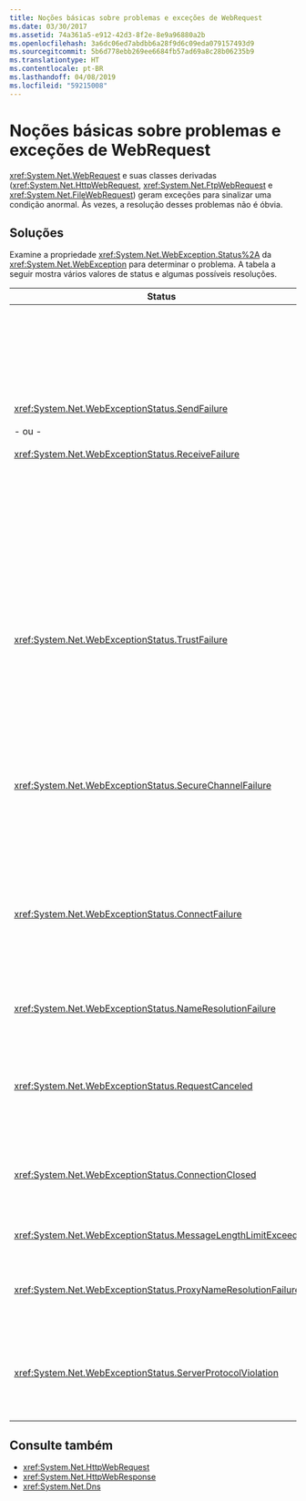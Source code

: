 ```yaml
---
title: Noções básicas sobre problemas e exceções de WebRequest
ms.date: 03/30/2017
ms.assetid: 74a361a5-e912-42d3-8f2e-8e9a96880a2b
ms.openlocfilehash: 3a6dc06ed7abdbb6a28f9d6c09eda079157493d9
ms.sourcegitcommit: 5b6d778ebb269ee6684fb57ad69a8c28b06235b9
ms.translationtype: HT
ms.contentlocale: pt-BR
ms.lasthandoff: 04/08/2019
ms.locfileid: "59215008"
---
```

# <a name="understanding-webrequest-problems-and-exceptions"></a>Noções básicas sobre problemas e exceções de WebRequest
<xref:System.Net.WebRequest> e suas classes derivadas (<xref:System.Net.HttpWebRequest>, <xref:System.Net.FtpWebRequest> e <xref:System.Net.FileWebRequest>) geram exceções para sinalizar uma condição anormal. Às vezes, a resolução desses problemas não é óbvia.  
  
## <a name="solutions"></a>Soluções  
 Examine a propriedade <xref:System.Net.WebException.Status%2A> da <xref:System.Net.WebException> para determinar o problema. A tabela a seguir mostra vários valores de status e algumas possíveis resoluções.  
  
|Status|Detalhes|Solução|  
|------------|-------------|--------------|  
|<xref:System.Net.WebExceptionStatus.SendFailure><br /><br /> - ou -<br /><br /> <xref:System.Net.WebExceptionStatus.ReceiveFailure>|Há um problema com o soquete subjacente. A conexão pode ter sido redefinida.|Reconecte e envie a solicitação novamente.<br /><br /> Verifique se o último service pack está instalado.<br /><br /> Aumente o valor da propriedade <xref:System.Net.ServicePointManager.MaxServicePointIdleTime%2A?displayProperty=nameWithType>.<br /><br /> Defina <xref:System.Net.HttpWebRequest.KeepAlive%2A?displayProperty=nameWithType> como `false`.<br /><br /> Aumente o número de conexões máximas com a propriedade <xref:System.Net.ServicePointManager.DefaultConnectionLimit%2A>.<br /><br /> Verifique a configuração de proxy.<br /><br /> Se estiver usando o SSL, verifique se o processo do servidor tem permissão para acessar o repositório de Certificados.<br /><br /> Se estiver enviando uma grande quantidade de dados, defina <xref:System.Net.HttpWebRequest.AllowWriteStreamBuffering%2A> como `false`.|  
|<xref:System.Net.WebExceptionStatus.TrustFailure>|Não foi possível validar o certificado do servidor.|Tente abrir o URI usando o Internet Explorer. Resolva os Alertas de Segurança exibidos pelo IE. Se você não conseguir resolver o alerta de segurança, crie uma classe de política de certificação que implementa <xref:System.Net.ICertificatePolicy>, que retorna `true` e passe-o para <xref:System.Net.ServicePointManager.CertificatePolicy%2A>.<br /><br /> Confira <https://support.microsoft.com/?id=823177>.<br /><br /> Verifique se o certificado da Autoridade de Certificação que assinou o certificado do servidor está adicionado à lista de Autoridades de Certificação Confiáveis no Internet Explorer.<br /><br /> Verifique se o nome do host na URL corresponde ao nome comum do certificado do servidor.|  
|<xref:System.Net.WebExceptionStatus.SecureChannelFailure>|Ocorreu um erro na transação SSL ou há um problema de certificado.|O .NET Framework versão 1.1 apenas dá suporte ao SSL versão 3.0. Se o servidor estiver usando apenas o TLS versão 1.0 ou o SSL versão 2.0, a exceção será gerada. Faça upgrade para o .NET Framework versão 2.0 e defina <xref:System.Net.ServicePointManager.SecurityProtocol%2A> para que ele corresponda ao servidor.<br /><br /> O certificado do cliente foi assinado por uma AC (Autoridade de Certificação) na qual o servidor não confia. Instale o certificado da AC no servidor. Consulte <https://support.microsoft.com/?id=332077>.<br /><br /> Verifique se você tem o último service pack instalado.|  
|<xref:System.Net.WebExceptionStatus.ConnectFailure>|Falha na conexão.|Um firewall ou um proxy está bloqueando a conexão. Modifique o firewall ou o proxy para permitir a conexão.<br /><br /> Designe um <xref:System.Net.WebProxy> explicitamente no aplicativo cliente chamando o construtor <xref:System.Net.WebProxy> (WebServiceProxyClass.Proxy = new WebProxy([http://server:80](http://server/), true)).<br /><br /> Execute o Filemon ou o Regmon para garantir que a identidade do processo de trabalho tenha as permissões necessárias para acessar WSPWSP.dll, HKLM\System\CurrentControlSet\Services\DnsCache ou HKLM\System\CurrentControlSet\Services\WinSock2.|  
|<xref:System.Net.WebExceptionStatus.NameResolutionFailure>|O Serviço de Nomes de Domínio não pôde resolver o nome do host.|Configure o proxy corretamente. Consulte <https://support.microsoft.com/?id=318140>.<br /><br /> Verifique se um software antivírus ou um firewall instalado não está bloqueando a conexão.|  
|<xref:System.Net.WebExceptionStatus.RequestCanceled>|<xref:System.Net.WebRequest.Abort%2A> foi chamado ou ocorreu um erro.|Esse problema pode ser causado por uma carga pesada no cliente ou no servidor. Reduza a carga.<br /><br /> Aumente a configuração do <xref:System.Net.ServicePointManager.DefaultConnectionLimit%2A>.<br /><br /> Confira <https://support.microsoft.com/?id=821268> para modificar as configurações de desempenho do serviço Web.|  
|<xref:System.Net.WebExceptionStatus.ConnectionClosed>|O aplicativo tentou gravar em um soquete que já foi fechado.|O cliente ou o servidor está sobrecarregado. Reduza a carga.<br /><br /> Aumente a configuração do <xref:System.Net.ServicePointManager.DefaultConnectionLimit%2A>.<br /><br /> Confira <https://support.microsoft.com/?id=821268> para modificar as configurações de desempenho do serviço Web.|  
|<xref:System.Net.WebExceptionStatus.MessageLengthLimitExceeded>|O limite definido (<xref:System.Net.HttpWebRequest.MaximumResponseHeadersLength%2A>) no tamanho da mensagem foi excedido.|Aumente o valor da propriedade <xref:System.Net.HttpWebRequest.MaximumResponseHeadersLength%2A>.|  
|<xref:System.Net.WebExceptionStatus.ProxyNameResolutionFailure>|O Serviço de Nomes de Domínio não pôde resolver o nome do host do proxy.|Configure o proxy corretamente. Consulte <https://support.microsoft.com/?id=318140>.<br /><br /> Force <xref:System.Net.HttpWebRequest> a não usar nenhum proxy definindo a propriedade <xref:System.Net.HttpWebRequest.Proxy%2A> como `null`.|  
|<xref:System.Net.WebExceptionStatus.ServerProtocolViolation>|A resposta do servidor não é uma resposta HTTP válida. Esse problema ocorre quando o .NET Framework detecta que a resposta do servidor não é compatível com o HTTP 1.1 RFC. Esse problema pode ocorrer quando a resposta contém cabeçalhos incorretos ou delimitadores de cabeçalho incorretos. O RFC 2616 define o HTTP 1.1 e o formato válido para a resposta do servidor. Para saber mais, confira [RFC 2616 - Hypertext Transfer Protocol – HTTP/1.1](https://go.microsoft.com/fwlink/?LinkID=147388) no site da [IETF (Internet Engineering Task Force)](https://www.ietf.org/).|Obtenha um rastreamento de rede da transação e examine os cabeçalhos na resposta.<br /><br /> Se o aplicativo exigir a resposta do servidor sem a análise (isso pode ser um problema de segurança), defina `useUnsafeHeaderParsing` como `true` no arquivo de configuração. Consulte Elemento [\<httpWebRequest> (configurações de rede)](../../../docs/framework/configure-apps/file-schema/network/httpwebrequest-element-network-settings.md).|  
  
## <a name="see-also"></a>Consulte também

- <xref:System.Net.HttpWebRequest>
- <xref:System.Net.HttpWebResponse>
- <xref:System.Net.Dns>
